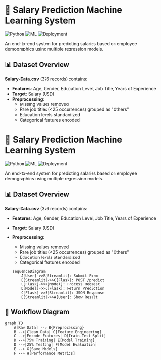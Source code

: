 # 💼 Salary Prediction Machine Learning System

![Python](https://img.shields.io/badge/Python-3.8%2B-blue)
![ML](https://img.shields.io/badge/Machine%20Learning-Supervised-orange)
![Deployment](https://img.shields.io/badge/Deployment-Flask%20%2B%20Streamlit-green)

An end-to-end system for predicting salaries based on employee demographics using multiple regression models.

## 📊 Dataset Overview
**Salary-Data.csv** (376 records) contains:
- **Features**: Age, Gender, Education Level, Job Title, Years of Experience
- **Target**: Salary (USD)
- **Preprocessing**:
  - Missing values removed
  - Rare job titles (<25 occurrences) grouped as "Others"
  - Education levels standardized
  - Categorical features encoded

# 💼 Salary Prediction Machine Learning System

![Python](https://img.shields.io/badge/Python-3.8%2B-blue)
![ML](https://img.shields.io/badge/Machine%20Learning-Supervised-orange)
![Deployment](https://img.shields.io/badge/Deployment-Flask%20%2B%20Streamlit-green)

An end-to-end system for predicting salaries based on employee demographics using multiple regression models.

## 📊 Dataset Overview
**Salary-Data.csv** (376 records) contains:
- **Features**: Age, Gender, Education Level, Job Title, Years of Experience
- **Target**: Salary (USD)
- **Preprocessing**:
  - Missing values removed
  - Rare job titles (<25 occurrences) grouped as "Others"
  - Education levels standardized
  - Categorical features encoded


  ```mermaid
  sequenceDiagram
      A[User]->>B[Streamlit]: Submit Form
      B[Streamlit]->>C[Flask]: POST /predict
      C[Flask]->>D[Model]: Process Request
      D[Model]->>C[Flask]: Return Prediction
      C[Flask]->>B[Streamlit]: JSON Response
      B[Streamlit]->>A[User]: Show Result

## 🔄 Workflow Diagram
  ```mermaid
  graph TD
      A[Raw Data] --> B{Preprocessing}
      B -->|Clean Data| C[Feature Engineering]
      C -->|Encode Features| D[Train-Test Split]
      D -->|75% Training| E[Model Training]
      D -->|25% Testing| F[Model Evaluation]
      E --> G[Save Models]
      F --> H[Performance Metrics]

